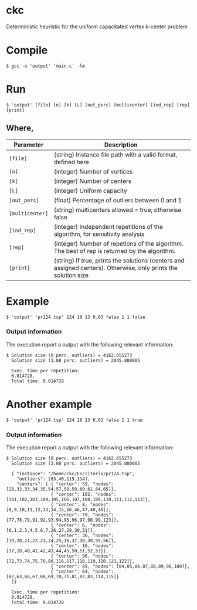 # ckc
Deterministic heuristic for the uniform capacitated vertex k-center problem

# Compile

```
$ gcc -o 'output' 'main.c' -lm

```

# Run

```
$ 'output' [file] [n] [k] [L] [out_perc] [multicenter] [ind_rep] [rep] [print]
```

## Where,

|  Parameter |                                          Description                                          |
|----------|---------------------------------------------------------------------------------------------|
| `[file]` | (string) Instance file path with a valid format, defined here                                    |
| `[n]`    | (integer) Number of vertices  |
| `[k]`    | (integer) Number of centers   |
| `[L]`    | (integer) Uniform capacity    |
| `[out_perc]` | (float) Percentage of outliers between 0 and 1  |
| `[multicenter]` | (string) multicenters allowed = true; otherwise false  |
| `[ind_rep]`    | (integer) Independent repetitions of the algorithm, for sensitivity analysis |
| `[rep]`    | (integer) Number of repetions of the algorithm. The best of rep is returned by the algorithm. |
| `[print]`    | (string) If true, prints the solutions (centers and assigned centers). Otherwise, only prints the solution size |

# Example
```
$ 'output' 'pr124.tsp' 124 10 13 0.03 false 1 1 false
```

### Output information
The execution report a output with the following relevant information:

```
$ Solution size (0 perc. outliers) = 4162.655273
  Solution size (3.00 perc. outliers) = 2045.880005
  
  Exec. time per repetition:
  0.014728,
  Total time: 0.014728 
```
# Another example

```
$ 'output' 'pr124.tsp' 124 10 13 0.03 false 1 1 true
```

### Output information
The execution report a output with the following relevant information:

```
$ Solution size (0 perc. outliers) = 4162.655273 
  Solution size (3.00 perc. outliers) = 2045.880005 

  { "instance": "/home/ckc/Escritorio/pr124.tsp", 
    "outliers": [83,40,115,114], 
    "centers": [ { "center": 59, "nodes": [28,32,33,34,35,54,57,58,59,60,61,64,65]},
                 { "center": 102, "nodes": [101,102,103,104,105,106,107,108,109,110,111,112,113]},
                 { "center": 8, "nodes": [8,9,10,11,12,13,14,15,16,46,47,48,49]},
                 { "center": 79, "nodes": [77,78,79,91,92,93,94,95,96,97,98,99,123]},
                 { "center": 6, "nodes": [0,1,2,3,4,5,6,7,26,27,29,30,31]},
                 { "center": 36, "nodes": [19,20,21,22,23,24,25,36,37,38,39,55,56]},
                 { "center": 16, "nodes": [17,18,40,41,42,43,44,45,50,51,52,53]},
                 { "center": 96, "nodes": [72,73,74,75,76,80,116,117,118,119,120,121,122]},
                 { "center": 89, "nodes": [84,85,86,87,88,89,90,100]},
                 { "center": 64, "nodes": [62,63,66,67,68,69,70,71,81,82,83,114,115]}
  ]}
  
  Exec. time per repetition:
  0.014728,
  Total time: 0.014728
 ```
  

